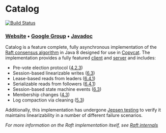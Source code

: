 # Catalog

[![Build Status](https://travis-ci.org/atomix/catalog.png)](https://travis-ci.org/atomix/catalog)

### [Website][Website] • [Google Group][Google group] • [Javadoc][Javadoc]

Catalog is a feature complete, fully asynchronous implementation of the [Raft consensus algorithm][Raft] in Java 8
designed for use in [Copycat][Copycat]. The implementation provides a fully featured [client][clients] and [server][servers]
and includes:
* Pre-vote election protocol ([4.2.3][dissertation])
* Session-based linearizable writes ([6.3][dissertation])
* Lease-based reads from leaders ([6.4.1][dissertation])
* Serializable reads from followers ([6.4.1][dissertation])
* Session-based state machine events ([6.3][dissertation])
* Membership changes ([4.3][dissertation])
* Log compaction via cleaning ([5.3][dissertation])

Additionally, this implementation has undergone [Jepsen testing](http://github.com/jhalterman/copycat-jepsen)
to verify it maintains linearizability in a number of different failure scenarios.

*For more information on the Raft implementation itself, see [Raft internals](http://atomix.github.io/copycat/user-manual/raft-internals/)*

[Raft]: https://raft.github.io/
[dissertation]: https://ramcloud.stanford.edu/~ongaro/thesis.pdf
[Copycat]: http://github.com/atomix/copycat
[clients]: http://atomix.github.io/copycat/user-manual/raft-internals/#clients
[servers]: http://atomix.github.io/copycat/user-manual/raft-internals/#servers
[Website]: http://kuatomixujo.github.io/copycat/user-manual/raft-framework/
[Google group]: https://groups.google.com/forum/#!forum/copycat
[Javadoc]: http://atomix.github.io/catalog/api/1.0.0-SNAPSHOT/
